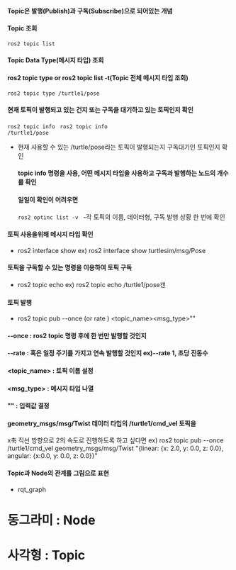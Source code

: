 #### Topic은 발행(Publish)과 구독(Subscribe)으로 되어있는 개념

#### Topic 조회
 <code>ros2 topic list</code>
#### Topic Data Type(메시지 타입) 조회
#### ros2 topic type or ros2 topic list -t(Topic 전체 메시지 타입 조회)
   <code>ros2 topic type /turtle1/pose</code>

#### 현재 토픽이 발행되고 있는 건지 또는 구독을 대기하고 있는 토픽인지 확인
<code>ros2 topic info</code>
<code> ros2 topic info /turtle1/pose</code>
- 현재 사용할 수 있는 /turtle/pose라는 토픽이 발행되는지 구독대기인 토픽인지 확인
  #### topic info 명령을 사용, 어떤 메시지 타입을 사용하고 구독과 발행하는 노드의 개수를 확인
  #### 일일이 확인이 어려우면 
    <code>ros2 optinc list -v </code> 
    -각 토픽의 이름, 데이터형, 구독 발행 상황 한 번에 확인

#### 토픽 사용을위해 메시지 타입 확인
 - ros2 interface show
  ex) ros2 interface show turtlesim/msg/Pose

#### 토픽을 구독할 수 있는 명령을 이용하여 토픽 구독
 - ros2 topic echo
  ex) ros2 topic echo /turtle1/pose갠

#### 토픽 발행
 - ros2 topic pub --once (or rate <hz>) <topic_name><msg_type>"<arge>"
  #### --once : ros2 topic 명령 후에 한 번만 발행할 것인지
  #### --rate <hz> : 혹은 일정 주기를 가지고 연속 발행할 것인지 ex)--rate 1, 초당 진동수
  #### <topic_name> : 토픽 이름 설정
  #### <msg_type> : 메시지 타입 나열
  #### "<args>" : 입력값 결정

#### geometry_msgs/msg/Twist 데이터 타입의 /turtle1/cmd_vel 토픽을 
   x축 직선 방향으로 2의 속도로 진행하도록 하고 싶다면
 ex) ros2 topic pub --once /turtle1/cmd_vel geometry_msgs/msg/Twist "{linear: {x: 2.0, y: 0.0, z: 0.0}, angular: {x:0.0, y: 0.0, z: 0.0}}"

#### Topic과 Node의 관계를 그림으로 표현
 - rqt_graph
 # 동그라미 : Node
 # 사각형 : Topic


